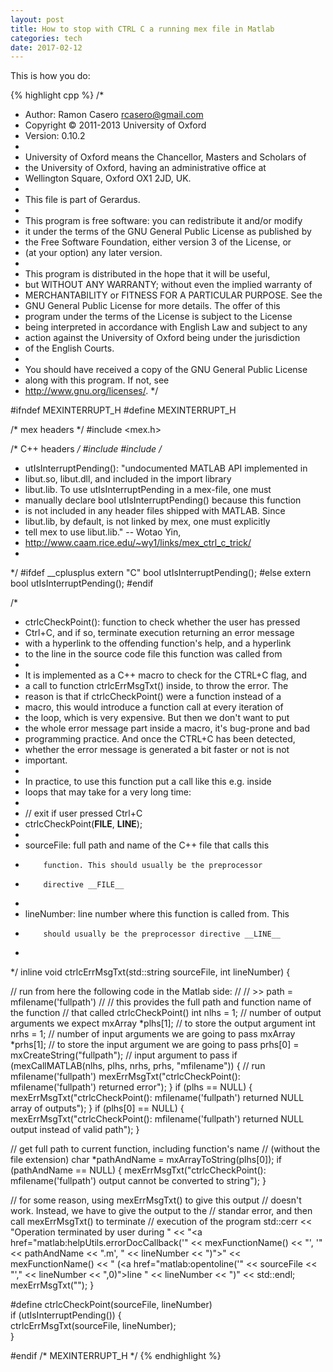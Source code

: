 ```yaml
---
layout: post
title: How to stop with CTRL C a running mex file in Matlab 
categories: tech
date: 2017-02-12
---
```


This is how you do:

{% highlight cpp %}
/*
* Author: Ramon Casero <rcasero@gmail.com>
* Copyright © 2011-2013 University of Oxford
* Version: 0.10.2
*
* University of Oxford means the Chancellor, Masters and Scholars of
* the University of Oxford, having an administrative office at
* Wellington Square, Oxford OX1 2JD, UK. 
*
* This file is part of Gerardus.
*
* This program is free software: you can redistribute it and/or modify
* it under the terms of the GNU General Public License as published by
* the Free Software Foundation, either version 3 of the License, or
* (at your option) any later version.
*
* This program is distributed in the hope that it will be useful,
* but WITHOUT ANY WARRANTY; without even the implied warranty of
* MERCHANTABILITY or FITNESS FOR A PARTICULAR PURPOSE.  See the
* GNU General Public License for more details. The offer of this
* program under the terms of the License is subject to the License
* being interpreted in accordance with English Law and subject to any
* action against the University of Oxford being under the jurisdiction
* of the English Courts.
*
* You should have received a copy of the GNU General Public License
* along with this program.  If not, see
* <http://www.gnu.org/licenses/>.
*/

#ifndef MEXINTERRUPT_H
#define MEXINTERRUPT_H

/* mex headers */
#include <mex.h>

/* C++ headers */
#include <iostream>
#include <string>
/*
* utIsInterruptPending(): "undocumented MATLAB API implemented in
* libut.so, libut.dll, and included in the import library
* libut.lib. To use utIsInterruptPending in a mex-file, one must
* manually declare bool utIsInterruptPending() because this function
* is not included in any header files shipped with MATLAB. Since
* libut.lib, by default, is not linked by mex, one must explicitly
* tell mex to use libut.lib." -- Wotao Yin, 
* http://www.caam.rice.edu/~wy1/links/mex_ctrl_c_trick/
*
*/
#ifdef __cplusplus 
  extern "C" bool utIsInterruptPending();
#else
  extern bool utIsInterruptPending();
#endif

/*
* ctrlcCheckPoint(): function to check whether the user has pressed
* Ctrl+C, and if so, terminate execution returning an error message
* with a hyperlink to the offending function's help, and a hyperlink
* to the line in the source code file this function was called from
*
* It is implemented as a C++ macro to check for the CTRL+C flag, and
* a call to function ctrlcErrMsgTxt() inside, to throw the error. The
* reason is that if ctrlcCheckPoint() were a function instead of a
* macro, this would introduce a function call at every iteration of
* the loop, which is very expensive. But then we don't want to put
* the whole error message part inside a macro, it's bug-prone and bad
* programming practice. And once the CTRL+C has been detected,
* whether the error message is generated a bit faster or not is not
* important.
*
* In practice, to use this function put a call like this e.g. inside
* loops that may take for a very long time:
*
*    // exit if user pressed Ctrl+C
*    ctrlcCheckPoint(__FILE__, __LINE__);
*
* sourceFile: full path and name of the C++ file that calls this
*         function. This should usually be the preprocessor
*         directive __FILE__
*
* lineNumber: line number where this function is called from. This
*         should usually be the preprocessor directive __LINE__
*
*/
inline
void ctrlcErrMsgTxt(std::string sourceFile, int lineNumber) {

// run from here the following code in the Matlab side:
//
// >> path = mfilename('fullpath')
//
// this provides the full path and function name of the function
// that called ctrlcCheckPoint()
int nlhs = 1; // number of output arguments we expect
mxArray *plhs[1]; // to store the output argument
int nrhs = 1; // number of input arguments we are going to pass
mxArray *prhs[1]; // to store the input argument we are going to pass
prhs[0] = mxCreateString("fullpath"); // input argument to pass
if (mexCallMATLAB(nlhs, plhs, nrhs, prhs, "mfilename")) { // run mfilename('fullpath')
  mexErrMsgTxt("ctrlcCheckPoint(): mfilename('fullpath') returned error");
}
if (plhs == NULL) {
  mexErrMsgTxt("ctrlcCheckPoint(): mfilename('fullpath') returned NULL array of outputs");
}
if (plhs[0] == NULL) {
  mexErrMsgTxt("ctrlcCheckPoint(): mfilename('fullpath') returned NULL output instead of valid path");
}

// get full path to current function, including function's name
// (without the file extension)
char *pathAndName = mxArrayToString(plhs[0]);
if (pathAndName == NULL) {
  mexErrMsgTxt("ctrlcCheckPoint(): mfilename('fullpath') output cannot be converted to string");
}

// for some reason, using mexErrMsgTxt() to give this output
// doesn't work. Instead, we have to give the output to the
// standar error, and then call mexErrMsgTxt() to terminate
// execution of the program
std::cerr << "Operation terminated by user during "
    << "<a href=\"matlab:helpUtils.errorDocCallback('"
    << mexFunctionName()
    << "', '" << pathAndName << ".m', " << lineNumber << ")\">"
    << mexFunctionName()
    << "</a> (<a href=\"matlab:opentoline('"
    << sourceFile
    << "'," << lineNumber << ",0)\">line " << lineNumber
    << "</a>)"
    << std::endl;
mexErrMsgTxt("");
}

#define ctrlcCheckPoint(sourceFile, lineNumber)           \
if (utIsInterruptPending()) {                \
  ctrlcErrMsgTxt(sourceFile, lineNumber);           \
}


#endif /* MEXINTERRUPT_H */
{% endhighlight %}